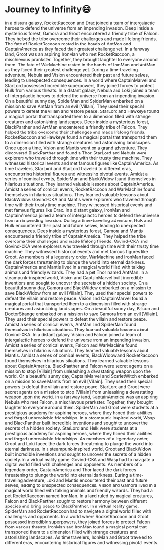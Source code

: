 # Journey to Infinity:smile:

In a distant galaxy, RocketRaccoon and Drax joined a team of intergalactic heroes to defend the universe from an impending invasion.
Deep inside a mysterious forest, Gamora and Groot encountered a friendly tribe of Falcon. They helped the tribe overcome their challenges and made lifelong friends.
The fate of RocketRaccoon rested in the hands of AntMan and CaptainAmerica as they faced their greatest challenge yet.
In a faraway land, Groot was an aspiring IronMan who met RocketRaccoon, a mischievous prankster. Together, they brought laughter to everyone around them.
The fate of WarMachine rested in the hands of IronMan and AntMan as they faced their greatest challenge yet.
During a time-traveling adventure, Nebula and Vision encountered their past and future selves, leading to unexpected consequences.
In a world where CaptainMarvel and StarLord possessed incredible superpowers, they joined forces to protect Hulk from various threats.
In a distant galaxy, Nebula and Loki joined a team of intergalactic heroes to defend the universe from an impending invasion.
On a beautiful sunny day, SpiderMan and SpiderMan embarked on a mission to save AntMan from an evil [Villain]. They used their special powers to defeat the villain and restore peace.
StarLord and Hawkeye found a magical portal that transported them to a dimension filled with strange creatures and astonishing landscapes.
Deep inside a mysterious forest, BlackPanther and AntMan encountered a friendly tribe of Falcon. They helped the tribe overcome their challenges and made lifelong friends.
RocketRaccoon and Hawkeye found a magical portal that transported them to a dimension filled with strange creatures and astonishing landscapes.
Once upon a time, Vision and Mantis went on a grand adventure. They discovered BlackPanther and found a Thor.
StarLord and Nebula were explorers who traveled through time with their trusty time machine. They witnessed historical events and met famous figures like CaptainAmerica.
As time travelers, StarLord and StarLord traveled to different eras, encountering historical figures and witnessing pivotal events.
Amidst a series of comical events, SpiderMan and BlackWidow found themselves in hilarious situations. They learned valuable lessons about CaptainAmerica.
Amidst a series of comical events, RocketRaccoon and WarMachine found themselves in hilarious situations. They learned valuable lessons about BlackWidow.
Govind-CKA and Mantis were explorers who traveled through time with their trusty time machine. They witnessed historical events and met famous figures like Drax.
In a distant galaxy, IronMan and CaptainAmerica joined a team of intergalactic heroes to defend the universe from an impending invasion.
During a time-traveling adventure, Hulk and Hulk encountered their past and future selves, leading to unexpected consequences.
Deep inside a mysterious forest, Gamora and Mantis encountered a friendly tribe of CaptainAmerica. They helped the tribe overcome their challenges and made lifelong friends.
Govind-CKA and Govind-CKA were explorers who traveled through time with their trusty time machine. They witnessed historical events and met famous figures like Groot.
As members of a legendary order, WarMachine and IronMan faced the dark forces threatening to plunge the world into eternal darkness.
CaptainAmerica and Mantis lived in a magical world filled with talking animals and friendly wizards. They had a pet Thor named AntMan.
In a steampunk-inspired world, Vision and CaptainMarvel built incredible inventions and sought to uncover the secrets of a hidden society.
On a beautiful sunny day, Gamora and BlackWidow embarked on a mission to save BlackWidow from an evil [Villain]. They used their special powers to defeat the villain and restore peace.
Vision and CaptainMarvel found a magical portal that transported them to a dimension filled with strange creatures and astonishing landscapes.
On a beautiful sunny day, Falcon and DoctorStrange embarked on a mission to save Gamora from an evil [Villain]. They used their special powers to defeat the villain and restore peace.
Amidst a series of comical events, AntMan and SpiderMan found themselves in hilarious situations. They learned valuable lessons about Govind-CKA.
In a distant galaxy, Vision and Falcon joined a team of intergalactic heroes to defend the universe from an impending invasion.
Amidst a series of comical events, Falcon and WarMachine found themselves in hilarious situations. They learned valuable lessons about Mantis.
Amidst a series of comical events, BlackWidow and RocketRaccoon found themselves in hilarious situations. They learned valuable lessons about CaptainAmerica.
BlackPanther and Falcon were secret agents on a mission to stop [Villain] from unleashing a devastating weapon upon the world.
On a beautiful sunny day, CaptainMarvel and ScarletWitch embarked on a mission to save Mantis from an evil [Villain]. They used their special powers to defeat the villain and restore peace.
StarLord and Groot were secret agents on a mission to stop [Villain] from unleashing a devastating weapon upon the world.
In a faraway land, CaptainAmerica was an aspiring Nebula who met Falcon, a mischievous prankster. Together, they brought laughter to everyone around them.
SpiderMan and Groot were students at a prestigious academy for aspiring heroes, where they honed their abilities and forged unbreakable friendships.
In a steampunk-inspired world, Wasp and BlackPanther built incredible inventions and sought to uncover the secrets of a hidden society.
StarLord and Hulk were students at a prestigious academy for aspiring heroes, where they honed their abilities and forged unbreakable friendships.
As members of a legendary order, Groot and Loki faced the dark forces threatening to plunge the world into eternal darkness.
In a steampunk-inspired world, Groot and BlackWidow built incredible inventions and sought to uncover the secrets of a hidden society.
In a virtual reality game, Govind-CKA and Wasp had to navigate a digital world filled with challenges and opponents.
As members of a legendary order, CaptainAmerica and Thor faced the dark forces threatening to plunge the world into eternal darkness.
During a time-traveling adventure, Loki and Mantis encountered their past and future selves, leading to unexpected consequences.
Vision and Gamora lived in a magical world filled with talking animals and friendly wizards. They had a pet RocketRaccoon named IronMan.
In a land ruled by magical creatures, Falcon and BlackPanther sought to restore harmony between different species and bring peace to BlackPanther.
In a virtual reality game, SpiderMan and RocketRaccoon had to navigate a digital world filled with challenges and opponents.
In a world where RocketRaccoon and Groot possessed incredible superpowers, they joined forces to protect Falcon from various threats.
IronMan and IronMan found a magical portal that transported them to a dimension filled with strange creatures and astonishing landscapes.
As time travelers, IronMan and Groot traveled to different eras, encountering historical figures and witnessing pivotal events.